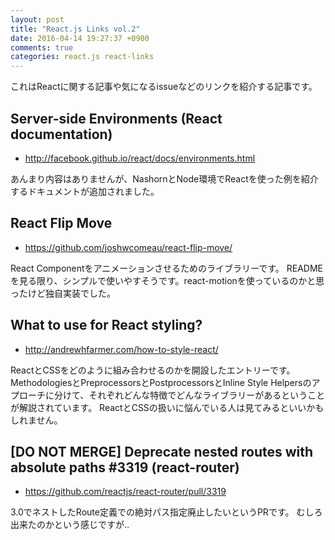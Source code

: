 ```yaml
---
layout: post
title: "React.js Links vol.2"
date: 2016-04-14 19:27:37 +0900
comments: true
categories: react.js react-links
---
```


これはReactに関する記事や気になるissueなどのリンクを紹介する記事です。

<!-- more -->

## Server-side Environments (React documentation)

* http://facebook.github.io/react/docs/environments.html

あんまり内容はありませんが、NashornとNode環境でReactを使った例を紹介するドキュメントが追加されました。


## React Flip Move

* https://github.com/joshwcomeau/react-flip-move/

React Componentをアニメーションさせるためのライブラリーです。
READMEを見る限り、シンプルで使いやすそうです。react-motionを使っているのかと思ったけど独自実装でした。


## What to use for React styling?

* http://andrewhfarmer.com/how-to-style-react/

ReactとCSSをどのように組み合わせるのかを開設したエントリーです。
MethodologiesとPreprocessorsとPostprocessorsとInline Style Helpersのアプローチに分けて、それぞれどんな特徴でどんなライブラリーがあるということが解説されています。
ReactとCSSの扱いに悩んでいる人は見てみるといいかもしれません。


## [DO NOT MERGE] Deprecate nested routes with absolute paths #3319 (react-router)

* https://github.com/reactjs/react-router/pull/3319

3.0でネストしたRoute定義での絶対パス指定廃止したいというPRです。
むしろ出来たのかという感じですが..
